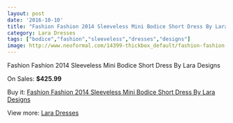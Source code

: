 ```yaml
---
layout: post
date: '2016-10-10'
title: "Fashion Fashion 2014 Sleeveless Mini Bodice Short Dress By Lara Designs"
category: Lara Dresses
tags: ["bodice","fashion","sleeveless","dresses","designs"]
image: http://www.neoformal.com/14399-thickbox_default/fashion-fashion-2014-sleeveless-mini-bodice-short-dress-by-lara-designs.jpg
---
```

Fashion Fashion 2014 Sleeveless Mini Bodice Short Dress By Lara Designs

On Sales: **$425.99**
<a href="https://www.neoformal.com/en/lara-dresses/4914-fashion-fashion-2014-sleeveless-mini-bodice-short-dress-by-lara-designs.html"><amp-img layout="responsive" width="600" height="600" src="//www.neoformal.com/14399-thickbox_default/fashion-fashion-2014-sleeveless-mini-bodice-short-dress-by-lara-designs.jpg" alt="Fashion Fashion 2014 Sleeveless Mini Bodice Short Dress By Lara Designs 0" /></a>
<a href="https://www.neoformal.com/en/lara-dresses/4914-fashion-fashion-2014-sleeveless-mini-bodice-short-dress-by-lara-designs.html"><amp-img layout="responsive" width="600" height="600" src="//www.neoformal.com/14400-thickbox_default/fashion-fashion-2014-sleeveless-mini-bodice-short-dress-by-lara-designs.jpg" alt="Fashion Fashion 2014 Sleeveless Mini Bodice Short Dress By Lara Designs 1" /></a>
<a href="https://www.neoformal.com/en/lara-dresses/4914-fashion-fashion-2014-sleeveless-mini-bodice-short-dress-by-lara-designs.html"><amp-img layout="responsive" width="600" height="600" src="//www.neoformal.com/14401-thickbox_default/fashion-fashion-2014-sleeveless-mini-bodice-short-dress-by-lara-designs.jpg" alt="Fashion Fashion 2014 Sleeveless Mini Bodice Short Dress By Lara Designs 2" /></a>

Buy it: [Fashion Fashion 2014 Sleeveless Mini Bodice Short Dress By Lara Designs](https://www.neoformal.com/en/lara-dresses/4914-fashion-fashion-2014-sleeveless-mini-bodice-short-dress-by-lara-designs.html "Fashion Fashion 2014 Sleeveless Mini Bodice Short Dress By Lara Designs")

View more: [Lara Dresses](https://www.neoformal.com/en/57-lara-dresses "Lara Dresses")